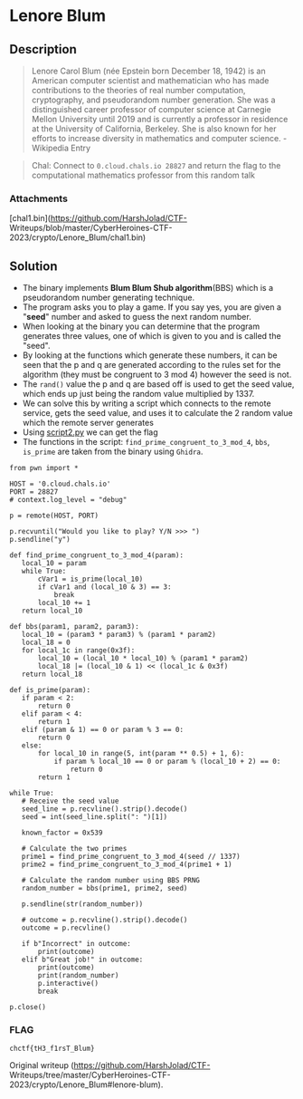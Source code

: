 # Lenore Blum

## Description  
> Lenore Carol Blum (née Epstein born December 18, 1942) is an American
> computer scientist and mathematician who has made contributions to the
> theories of real number computation, cryptography, and pseudorandom number
> generation. She was a distinguished career professor of computer science at
> Carnegie Mellon University until 2019 and is currently a professor in
> residence at the University of California, Berkeley. She is also known for
> her efforts to increase diversity in mathematics and computer science. -
> Wikipedia Entry

> Chal: Connect to `0.cloud.chals.io 28827` and return the flag to the
> computational mathematics professor from this random talk

### Attachments  
[chal1.bin](https://github.com/HarshJolad/CTF-
Writeups/blob/master/CyberHeroines-CTF-2023/crypto/Lenore_Blum/chal1.bin)

## Solution  
* The binary implements **Blum Blum Shub algorithm**(BBS) which is a pseudorandom number generating technique.  
* The program asks you to play a game. If you say yes, you are given a "**seed**" number and asked to guess the next random number.   
* When looking at the binary you can determine that the program generates three values, one of which is given to you and is called the "seed".  
* By looking at the functions which generate these numbers, it can be seen that the p and q are generated according to the rules set for the algorithm (they must be congruent to 3 mod 4) however the seed is not.  
* The `rand()` value the p and q are based off is used to get the seed value, which ends up just being the random value multiplied by 1337.  
* We can solve this by writing a script which connects to the remote service, gets the seed value, and uses it to calculate the 2 random value which the remote server generates  
* Using [script2.py](https://github.com/HarshJolad/CTF-Writeups/blob/master/CyberHeroines-CTF-2023/crypto/Lenore_Blum/script2.py) we can get the flag  
* The functions in the script: `find_prime_congruent_to_3_mod_4`, `bbs`, `is_prime` are taken from the binary using `Ghidra`.  
```  
from pwn import *

HOST = '0.cloud.chals.io'  
PORT = 28827  
# context.log_level = "debug"

p = remote(HOST, PORT)

p.recvuntil("Would you like to play? Y/N >>> ")  
p.sendline("y")

def find_prime_congruent_to_3_mod_4(param):  
   local_10 = param  
   while True:  
       cVar1 = is_prime(local_10)  
       if cVar1 and (local_10 & 3) == 3:  
           break  
       local_10 += 1  
   return local_10

def bbs(param1, param2, param3):  
   local_10 = (param3 * param3) % (param1 * param2)  
   local_18 = 0  
   for local_1c in range(0x3f):  
       local_10 = (local_10 * local_10) % (param1 * param2)  
       local_18 |= (local_10 & 1) << (local_1c & 0x3f)  
   return local_18

def is_prime(param):  
   if param < 2:  
       return 0  
   elif param < 4:  
       return 1  
   elif (param & 1) == 0 or param % 3 == 0:  
       return 0  
   else:  
       for local_10 in range(5, int(param ** 0.5) + 1, 6):  
           if param % local_10 == 0 or param % (local_10 + 2) == 0:  
               return 0  
       return 1

while True:  
   # Receive the seed value  
   seed_line = p.recvline().strip().decode()  
   seed = int(seed_line.split(": ")[1])

   known_factor = 0x539  

   # Calculate the two primes  
   prime1 = find_prime_congruent_to_3_mod_4(seed // 1337)  
   prime2 = find_prime_congruent_to_3_mod_4(prime1 + 1)

   # Calculate the random number using BBS PRNG  
   random_number = bbs(prime1, prime2, seed)

   p.sendline(str(random_number))

   # outcome = p.recvline().strip().decode()  
   outcome = p.recvline()

   if b"Incorrect" in outcome:  
       print(outcome)  
   elif b"Great job!" in outcome:  
       print(outcome)  
       print(random_number)  
       p.interactive()  
       break

p.close()  
```

### FLAG  
```  
chctf{tH3_f1rsT_Blum}  
```

Original writeup (https://github.com/HarshJolad/CTF-
Writeups/tree/master/CyberHeroines-CTF-2023/crypto/Lenore_Blum#lenore-blum).